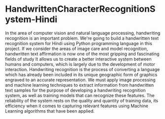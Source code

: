 # HandwrittenCharacterRecognitionSystem-Hindi
In the area of computer vision and natural language processing, handwriting recognition is an
important problem. We&#39;re going to build a handwritten text recognition system for Hindi using
Python programming language in this project. If we consider the areas of image care and model
recognition, handwritten text affirmation is now one of the most gripping and fascinating fields of
study It allows us to create a better interactive system between humans and computers, which is
largely due to the development of motor interaction. Handwriting recognition is the process of
converting a language which has already been included in its unique geographic form of graphics
engraved to an accurate representation. We must apply image processing and machine learning
techniques to extract information from handwritten text samples for the purpose of developing a
handwriting recognition system, as well as training models that can recognize these features. The
reliability of the system rests on the quality and quantity of training data, its efficiency when it
comes to capturing relevant features using Machine Learning algorithms that have been applied.
